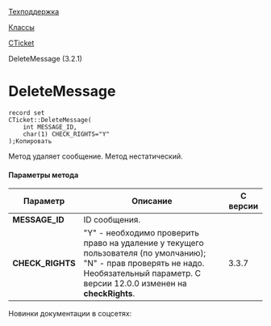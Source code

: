 [Техподдержка](/api_help/support/index.php)

[Классы](/api_help/support/classes/index.php)

[CTicket](/api_help/support/classes/cticket/index.php)

DeleteMessage (3.2.1)

DeleteMessage
=============

```
record set
CTicket::DeleteMessage(
	int MESSAGE_ID,
	char(1) CHECK_RIGHTS="Y"
);Копировать
```

Метод удаляет сообщение. Метод нестатический.

#### Параметры метода

| Параметр | Описание | С версии |
| --- | --- | --- |
| **MESSAGE\_ID** | ID сообщения. |  |
| **CHECK\_RIGHTS** | "Y" - необходимо проверить право на удаление у текущего пользователя (по умолчанию); "N" - прав проверять не надо. Необязательный параметр. С версии 12.0.0 изменен на **checkRights**. | 3.3.7 |

Новинки документации в соцсетях: